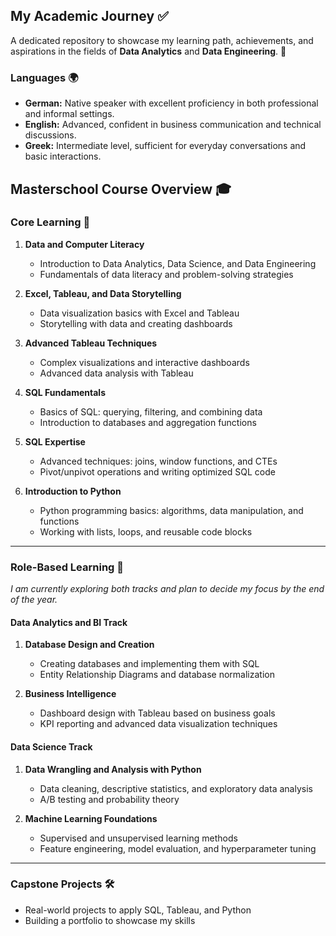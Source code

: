 ## My Academic Journey ✅  

A dedicated repository to showcase my learning path, achievements, and aspirations in the fields of **Data Analytics** and **Data Engineering**. 🚀  

### Languages 🌍  
- **German:** Native speaker with excellent proficiency in both professional and informal settings.  
- **English:** Advanced, confident in business communication and technical discussions.  
- **Greek:** Intermediate level, sufficient for everyday conversations and basic interactions.  

## Masterschool Course Overview 🎓  

### Core Learning 📘  
1. **Data and Computer Literacy**  
   - Introduction to Data Analytics, Data Science, and Data Engineering  
   - Fundamentals of data literacy and problem-solving strategies  

2. **Excel, Tableau, and Data Storytelling**  
   - Data visualization basics with Excel and Tableau  
   - Storytelling with data and creating dashboards  

3. **Advanced Tableau Techniques**  
   - Complex visualizations and interactive dashboards  
   - Advanced data analysis with Tableau  

4. **SQL Fundamentals**  
   - Basics of SQL: querying, filtering, and combining data  
   - Introduction to databases and aggregation functions  

5. **SQL Expertise**  
   - Advanced techniques: joins, window functions, and CTEs  
   - Pivot/unpivot operations and writing optimized SQL code  

6. **Introduction to Python**  
   - Python programming basics: algorithms, data manipulation, and functions  
   - Working with lists, loops, and reusable code blocks  

---

### Role-Based Learning 🚀  
*I am currently exploring both tracks and plan to decide my focus by the end of the year.*  

#### **Data Analytics and BI Track**  
1. **Database Design and Creation**  
   - Creating databases and implementing them with SQL  
   - Entity Relationship Diagrams and database normalization  

2. **Business Intelligence**  
   - Dashboard design with Tableau based on business goals  
   - KPI reporting and advanced data visualization techniques  

#### **Data Science Track**  
1. **Data Wrangling and Analysis with Python**  
   - Data cleaning, descriptive statistics, and exploratory data analysis  
   - A/B testing and probability theory  

2. **Machine Learning Foundations**  
   - Supervised and unsupervised learning methods  
   - Feature engineering, model evaluation, and hyperparameter tuning  

---

### Capstone Projects 🛠️  
- Real-world projects to apply SQL, Tableau, and Python  
- Building a portfolio to showcase my skills  
